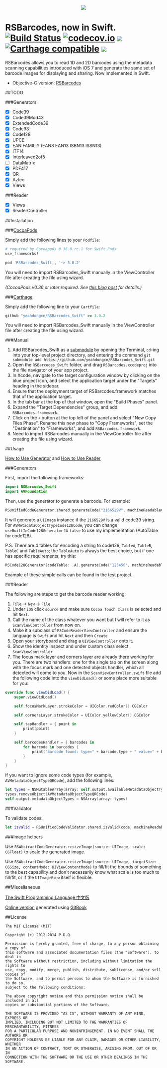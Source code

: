 <p align="center">
  <img src="https://raw.githubusercontent.com/yeahdongcn/RSBarcodes_Swift/master/home-hero-swift-hero.png">
</p>

RSBarcodes, now in Swift.
[![Build Status](https://travis-ci.org/yeahdongcn/RSBarcodes_Swift.svg?branch=master)](https://travis-ci.org/yeahdongcn/RSBarcodes_Swift) [![codecov.io](https://codecov.io/gh/yeahdongcn/RSBarcodes_Swift/branch/master/graphs/badge.svg)](https://codecov.io/gh/yeahdongcn/RSBarcodes_Swift/branch/master) ![](https://img.shields.io/badge/Swift-3.0-blue.svg?style=flat) [![Carthage compatible](https://img.shields.io/badge/Carthage-compatible-4BC51D.svg?style=flat)](https://github.com/Carthage/Carthage) ![](https://img.shields.io/badge/license-MIT-blue.svg?style=flat)
==========
RSBarcodes allows you to read 1D and 2D barcodes using the metadata scanning capabilities introduced with iOS 7 and generate the same set of barcode images for displaying and sharing. Now implemented in Swift.

* Objective-C version: [RSBarcodes](https://github.com/yeahdongcn/RSBarcodes)

##TODO

###Generators
- [x] Code39
- [x] Code39Mod43
- [x] ExtendedCode39
- [x] Code93
- [x] Code128
- [x] UPCE
- [x] EAN FAMILIY (EAN8 EAN13 ISBN13 ISSN13)
- [x] ITF14
- [x] Interleaved2of5
- [ ] DataMatrix
- [x] PDF417
- [x] QR
- [x] Aztec
- [x] Views

###Reader
- [x] Views
- [x] ReaderController

##Installation

###[CocoaPods](http://cocoapods.org)

Simply add the following lines to your `Podfile`:
```ruby
# required by Cocoapods 0.36.0.rc.1 for Swift Pods
use_frameworks!

pod 'RSBarcodes_Swift', '~> 3.0.2'
```

You will need to import RSBarcodes_Swift manually in the ViewController file after creating the file using wizard.

*(CocoaPods v0.36 or later required. See [this blog post](http://blog.cocoapods.org/Pod-Authors-Guide-to-CocoaPods-Frameworks/) for details.)*

###[Carthage](http://github.com/Carthage/Carthage)

Simply add the following line to your `Cartfile`:

```ruby
github "yeahdongcn/RSBarcodes_Swift" >= 3.0.2
```

You will need to import RSBarcodes_Swift manually in the ViewController file after creating the file using wizard.

###Manual

1. Add RSBarcodes_Swift as a [submodule](http://git-scm.com/docs/git-submodule) by opening the Terminal, `cd`-ing into your top-level project directory, and entering the command `git submodule add https://github.com/yeahdongcn/RSBarcodes_Swift.git`
2. Open the `RSBarcodes_Swift` folder, and drag `RSBarcodes.xcodeproj` into the file navigator of your app project.
3. In Xcode, navigate to the target configuration window by clicking on the blue project icon, and select the application target under the "Targets" heading in the sidebar.
4. Ensure that the deployment target of RSBarcodes.framework matches that of the application target.
5. In the tab bar at the top of that window, open the "Build Phases" panel.
6. Expand the "Target Dependencies" group, and add `RSBarcodes.framework`.
7. Click on the `+` button at the top left of the panel and select "New Copy Files Phase". Rename this new phase to "Copy Frameworks", set the "Destination" to "Frameworks", and add `RSBarcodes.framework`.
8. Need to import RSBarcodes manually in the ViewController file after creating the file using wizard.

##Usage

[How to Use Generator](#generator-1) and
[How to Use Reader](#reader-1)

###Generators

First, import the following frameworks:

``` swift
import RSBarcodes_Swift
import AVFoundation
```

Then, use the generator to generate a barcode. For example:

``` swift
RSUnifiedCodeGenerator.shared.generateCode("2166529V", machineReadableCodeObjectType: AVMetadataObjectTypeCode39Code)
```
It will generate a `UIImage` instance if the `2166529V` is a valid code39 string. For `AVMetadataObjectTypeCode128Code`, you can change `useBuiltInCode128Generator` to `false` to use my implementation (AutoTable for code128).

P.S. There are 4 tables for encoding a string to code128, `TableA`, `TableB`, `TableC` and `TableAuto`; the `TableAuto` is always the best choice, but if one has specific requirements, try this:

``` swift
RSCode128Generator(codeTable: .A).generateCode("123456", machineReadableCodeObjectType: AVMetadataObjectTypeCode128Code)
```
Example of these simple calls can be found in the test project.

###Reader

The following are steps to get the barcode reader working:

1. `File` -> `New` -> `File`
2. Under `iOS` click `source` and make sure `Cocoa Touch Class` is selected and hit `Next`.
3. Call the name of the class whatever you want but I will refer to it as `ScanViewController` from now on.
4. Make it a subclass of `RSCodeReaderViewController` and ensure the language is `Swift` and hit `Next` and then `Create`
5. Open your storyboard and drag a `UIViewController` onto it.
6. Show the identity inspect and under custom class select `ScanViewController`
7. The focus mark layer and corners layer are already there working for you. There are two handlers: one for the single tap on the screen along with the focus mark and one detected objects handler, which all detected will come to you. Now in the `ScanViewController.swift` file add the following code into the `viewDidLoad()` or some place more suitable for you:
  ``` swift
  override func viewDidLoad() {
      super.viewDidLoad()

      self.focusMarkLayer.strokeColor = UIColor.redColor().CGColor

      self.cornersLayer.strokeColor = UIColor.yellowColor().CGColor

      self.tapHandler = { point in
          print(point)
      }

      self.barcodesHandler = { barcodes in
          for barcode in barcodes {
              print("Barcode found: type=" + barcode.type + " value=" + barcode.stringValue)
          }
      }
  }
  ```

If you want to ignore some code types (for example, `AVMetadataObjectTypeQRCode`), add the following lines:
``` swift
let types = NSMutableArray(array: self.output.availableMetadataObjectTypes)
types.removeObject(AVMetadataObjectTypeQRCode)
self.output.metadataObjectTypes = NSArray(array: types)
```
###Validator

To validate codes:
``` swift
let isValid = RSUnifiedCodeValidator.shared.isValid(code, machineReadableCodeObjectType: AVMetadataObjectTypeEAN13Code)
```
###Image helpers

Use `RSAbstractCodeGenerator.resizeImage(source: UIImage, scale: CGFloat)` to scale the generated image.

Use `RSAbstractCodeGenerator.resizeImage(source: UIImage, targetSize: CGSize, contentMode: UIViewContentMode)` to fill/fit the bounds of something to the best capability and don't necessarily know what scale is too much to fill/fit, or if the `UIImageView` itself is flexible.

##Miscellaneous

[The Swift Programming Language 中文版](https://github.com/numbbbbb/the-swift-programming-language-in-chinese/)

[Online version](http://numbbbbb.github.io/the-swift-programming-language-in-chinese/) generated using [GitBook](https://www.gitbook.io/)

##License

    The MIT License (MIT)

    Copyright (c) 2012-2014 P.D.Q.

    Permission is hereby granted, free of charge, to any person obtaining a copy of
    this software and associated documentation files (the "Software"), to deal in
    the Software without restriction, including without limitation the rights to
    use, copy, modify, merge, publish, distribute, sublicense, and/or sell copies of
    the Software, and to permit persons to whom the Software is furnished to do so,
    subject to the following conditions:

    The above copyright notice and this permission notice shall be included in all
    copies or substantial portions of the Software.

    THE SOFTWARE IS PROVIDED "AS IS", WITHOUT WARRANTY OF ANY KIND, EXPRESS OR
    IMPLIED, INCLUDING BUT NOT LIMITED TO THE WARRANTIES OF MERCHANTABILITY, FITNESS
    FOR A PARTICULAR PURPOSE AND NONINFRINGEMENT. IN NO EVENT SHALL THE AUTHORS OR
    COPYRIGHT HOLDERS BE LIABLE FOR ANY CLAIM, DAMAGES OR OTHER LIABILITY, WHETHER
    IN AN ACTION OF CONTRACT, TORT OR OTHERWISE, ARISING FROM, OUT OF OR IN
    CONNECTION WITH THE SOFTWARE OR THE USE OR OTHER DEALINGS IN THE SOFTWARE.
